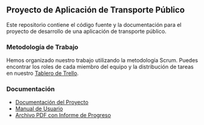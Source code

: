 ## Proyecto de Aplicación de Transporte Público

Este repositorio contiene el código fuente y la documentación para el proyecto de desarrollo de una aplicación de transporte público.

### Metodología de Trabajo

Hemos organizado nuestro trabajo utilizando la metodología Scrum. Puedes encontrar los roles de cada miembro del equipo y la distribución de tareas en nuestro
[Tablero de Trello]((https://trello.com/invite/b/cd6BhE68/ATTI49586f4e9799274ed1f5d8a3f61d258459DB8E99/proyecto-catedra-dsp)).

### Documentación

- [Documentación del Proyecto](enlace-a-la-documentacion)
- [Manual de Usuario](enlace-al-manual-de-usuario)
- [Archivo PDF con Informe de Progreso](enlace-al-archivo-pdf)
